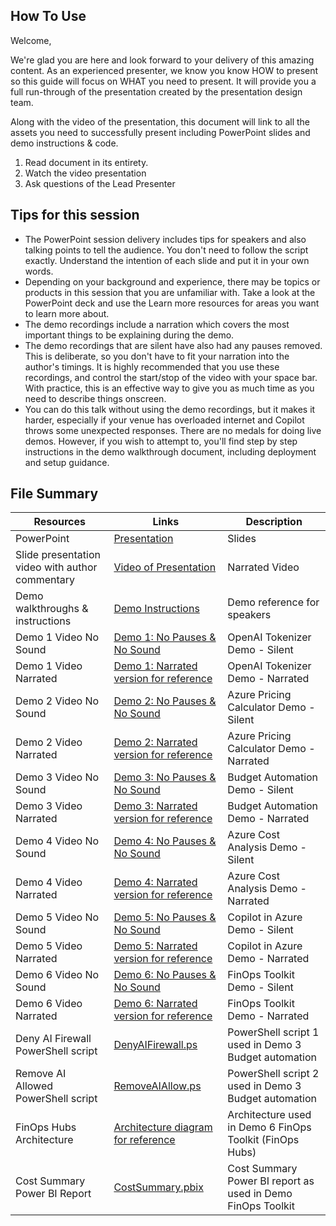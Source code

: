 ## How To Use

Welcome,

We're glad you are here and look forward to your delivery of this amazing content. As an experienced presenter, we know you know HOW to present so this guide will focus on WHAT you need to present. It will provide you a full run-through of the presentation created by the presentation design team. 

Along with the video of the presentation, this document will link to all the assets you need to successfully present including PowerPoint slides and demo instructions &
code.

1.  Read document in its entirety.
2.  Watch the video presentation
3.  Ask questions of the Lead Presenter

## Tips for this session
- The PowerPoint session delivery includes tips for speakers and also talking points to tell the audience. You don't need to follow the script exactly. Understand the intention of each slide and put it in your own words.
- Depending on your background and experience, there may be topics or products in this session that you are unfamiliar with. Take a look at the PowerPoint deck and use the Learn more resources for areas you want to learn more about.
- The demo recordings include a narration which covers the most important things to be explaining during the demo.
- The demo recordings that are silent have also had any pauses removed. This is deliberate, so you don't have to fit your narration into the author's timings. It is highly recommended that you use these recordings, and control the start/stop of the video with your space bar. With practice, this is an effective way to give you as much time as you need to describe things onscreen.
- You can do this talk without using the demo recordings, but it makes it harder, especially if your venue has overloaded internet and Copilot throws some unexpected responses. There are no medals for doing live demos. However, if you wish to attempt to, you'll find step by step instructions in the demo walkthrough document, including deployment and setup guidance.


## File Summary

| Resources          | Links                            | Description |
|-------------------|----------------------------------|-------------------|
| PowerPoint        | [Presentation](https://aka.ms/AAryr62) | Slides |
| Slide presentation video with author commentary          | [Video of Presentation](https://aka.ms/AAs40lu) | Narrated Video |
| Demo walkthroughs & instructions          | [Demo Instructions](https://aka.ms/AAs40lu) | Demo reference for speakers |
| Demo 1 Video No Sound          | [Demo 1: No Pauses & No Sound](https://aka.ms/AAs40lw) | OpenAI Tokenizer Demo - Silent  |
| Demo 1 Video Narrated          | [Demo 1: Narrated version for reference](https://aka.ms/AAs48e7) | OpenAI Tokenizer Demo - Narrated  |
| Demo 2 Video No Sound          | [Demo 2: No Pauses & No Sound](https://aka.ms/AAs48e8) | Azure Pricing Calculator Demo - Silent  |
| Demo 2 Video Narrated          | [Demo 2: Narrated version for reference](https://aka.ms/AAs40m0) | Azure Pricing Calculator Demo - Narrated  |
| Demo 3 Video No Sound          | [Demo 3: No Pauses & No Sound](https://aka.ms/AAs40lv) | Budget Automation Demo - Silent  |
| Demo 3 Video Narrated          | [Demo 3: Narrated version for reference](https://aka.ms/AAs3sxy) | Budget Automation Demo - Narrated  |
| Demo 4 Video No Sound          | [Demo 4: No Pauses & No Sound](https://aka.ms/AAs40m4) | Azure Cost Analysis Demo - Silent  |
| Demo 4 Video Narrated          | [Demo 4: Narrated version for reference](https://aka.ms/AAs48e9) | Azure Cost Analysis Demo - Narrated  |
| Demo 5 Video No Sound          | [Demo 5: No Pauses & No Sound](https://aka.ms/AAs40m5) | Copilot in Azure Demo - Silent  |
| Demo 5 Video Narrated          | [Demo 5: Narrated version for reference](https://aka.ms/AAs48ef) | Copilot in Azure Demo - Narrated  |
| Demo 6 Video No Sound          | [Demo 6: No Pauses & No Sound](https://aka.ms/AAs48eb) | FinOps Toolkit Demo - Silent  |
| Demo 6 Video Narrated          | [Demo 6: Narrated version for reference](https://aka.ms/AAs40m2) | FinOps Toolkit Demo - Narrated  |
| Deny AI Firewall PowerShell script          | [DenyAIFirewall.ps](https://aka.ms/AAs48e7) | PowerShell script 1 used in Demo 3 Budget automation  |
| Remove AI Allowed PowerShell script          | [RemoveAIAllow.ps](https://aka.ms/AAs48e7) | PowerShell script 2 used in Demo 3 Budget automation  |
| FinOps Hubs Architecture          | [Architecture diagram for reference](https://aka.ms/AAs48ef) | Architecture used in Demo 6 FinOps Toolkit (FinOps Hubs)  |
| Cost Summary Power BI Report          | [CostSummary.pbix](https://aka.ms/AAs40lw) | Cost Summary Power BI report as used in Demo  FinOps Toolkit  |